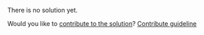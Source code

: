 
There is no solution yet.

Would you like to [contribute to the solution](https://github.com/BFEdev/BFE.dev-solutions/blob/main/problem/traverse-dom-level-by-level_en.md)? [Contribute guideline](https://github.com/BFEdev/BFE.dev-solutions#how-to-contribute)
